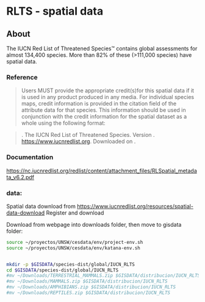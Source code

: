 # RLTS - spatial data

## About

The IUCN Red List of Threatened Species™ contains global assessments for almost 134,400 species. More than 82% of these (>111,000 species) have spatial data.

### Reference

> Users MUST provide the appropriate credit(s)for this spatial data if it is used in any product
produced in any media. For individual species maps, credit information is provided in the citation field of the attribute data for that species. This information should be used in conjunction with the credit information for the spatial dataset as a whole using the following format:

> <citation field information><year>. The IUCN Red List of Threatened Species. Version <Red List version>.
https://www.iucnredlist.org. Downloaded on <insert appropriate date>.

### Documentation

https://nc.iucnredlist.org/redlist/content/attachment_files/RLSpatial_metadata_v6.2.pdf

### data:

Spatial data download from https://www.iucnredlist.org/resources/spatial-data-download
Register and download

Download from webpage into downloads folder, then move to gisdata folder:

```sh
source ~/proyectos/UNSW/cesdata/env/project-env.sh
source ~/proyectos/UNSW/cesdata/env/katana-env.sh


mkdir -p $GISDATA/species-dist/global/IUCN_RLTS
cd $GISDATA/species-dist/global/IUCN_RLTS
#mv ~/Downloads/TERRESTRIAL_MAMMALS.zip $GISDATA/distribucion/IUCN_RLTS
#mv ~/Downloads/MAMMALS.zip $GISDATA/distribucion/IUCN_RLTS
#mv ~/Downloads/AMPHIBIANS.zip $GISDATA/distribucion/IUCN_RLTS
#mv ~/Downloads/REPTILES.zip $GISDATA/distribucion/IUCN_RLTS


```
